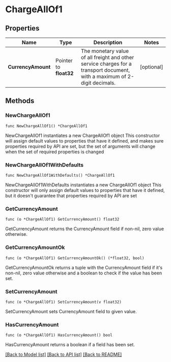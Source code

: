 # ChargeAllOf1

## Properties

Name | Type | Description | Notes
------------ | ------------- | ------------- | -------------
**CurrencyAmount** | Pointer to **float32** | The monetary value of all freight and other service charges for a transport document, with a maximum of 2-digit decimals. | [optional] 

## Methods

### NewChargeAllOf1

`func NewChargeAllOf1() *ChargeAllOf1`

NewChargeAllOf1 instantiates a new ChargeAllOf1 object
This constructor will assign default values to properties that have it defined,
and makes sure properties required by API are set, but the set of arguments
will change when the set of required properties is changed

### NewChargeAllOf1WithDefaults

`func NewChargeAllOf1WithDefaults() *ChargeAllOf1`

NewChargeAllOf1WithDefaults instantiates a new ChargeAllOf1 object
This constructor will only assign default values to properties that have it defined,
but it doesn't guarantee that properties required by API are set

### GetCurrencyAmount

`func (o *ChargeAllOf1) GetCurrencyAmount() float32`

GetCurrencyAmount returns the CurrencyAmount field if non-nil, zero value otherwise.

### GetCurrencyAmountOk

`func (o *ChargeAllOf1) GetCurrencyAmountOk() (*float32, bool)`

GetCurrencyAmountOk returns a tuple with the CurrencyAmount field if it's non-nil, zero value otherwise
and a boolean to check if the value has been set.

### SetCurrencyAmount

`func (o *ChargeAllOf1) SetCurrencyAmount(v float32)`

SetCurrencyAmount sets CurrencyAmount field to given value.

### HasCurrencyAmount

`func (o *ChargeAllOf1) HasCurrencyAmount() bool`

HasCurrencyAmount returns a boolean if a field has been set.


[[Back to Model list]](../README.md#documentation-for-models) [[Back to API list]](../README.md#documentation-for-api-endpoints) [[Back to README]](../README.md)


